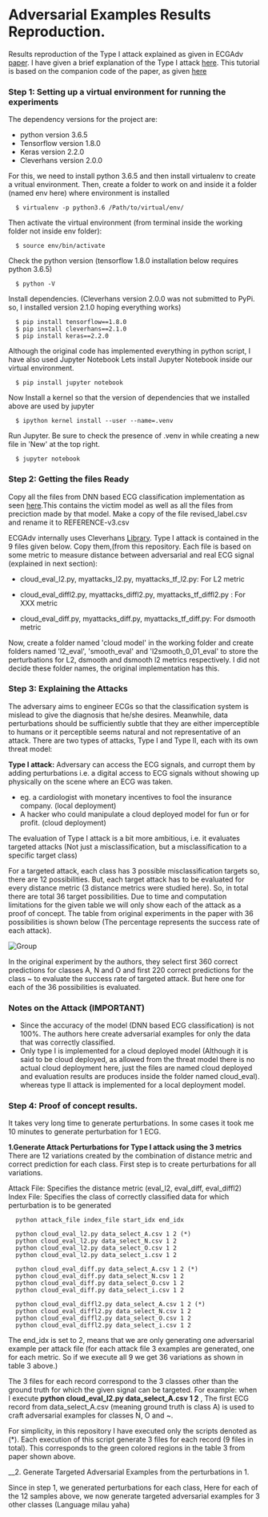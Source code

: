 # Adversarial Examples Results Reproduction.
Results reproduction of the Type I attack explained as given in ECGAdv [paper](https://arxiv.org/abs/1901.03808). I have given a brief explanation of the Type I attack [here](https://github.com/Bibek-Poudel/Adversarial_Examples_Results_Reproduction/blob/master/Type_I_Attack_Explanation.pdf). 
This tutorial is based on the companion code of the paper, as given [here](https://github.com/codespace123/ECGadv)

### Step 1: Setting up a virtual environment for running the experiments
The dependency versions for the project are:  
  - python version 3.6.5
  - Tensorflow version 1.8.0
  - Keras version 2.2.0
  - Cleverhans version 2.0.0
  
For this, we need to install python 3.6.5 and then install virtualenv to create a vritual environment.
Then, create a folder to work on and inside it a folder (named env here) where environment is installed

      $ virtualenv -p python3.6 /Path/to/virtual/env/

Then activate the virtual environment (from terminal inside the working folder not inside env folder):

      $ source env/bin/activate

Check the python version (tensorflow 1.8.0 installation below requires python 3.6.5)

      $ python -V

Install dependencies. (Cleverhans version 2.0.0 was not submitted to PyPi. so, I installed version 2.1.0 hoping everything works)

      $ pip install tensorflow==1.8.0
      $ pip install cleverhans==2.1.0
      $ pip install keras==2.2.0

Although the original code has implemented everything in python script, I have also used Jupyter Notebook 
Lets install Jupyter Notebook inside our virtual environment.
 
      $ pip install jupyter notebook

Now Install a kernel so that the version of dependencies that we installed above are used by jupyter

      $ ipython kernel install --user --name=.venv

Run Jupyter. Be sure to check the presence of .venv in while creating a new file in 'New' at the top right.

      $ jupyter notebook 

###  Step 2: Getting the files Ready
Copy all the files from DNN based ECG classification implementation as seen [here](https://github.com/Bibek-Poudel/DNN_ECG_Implementation).This contains the victim model as well as all the files from preciction made by that model. Make a copy of the file revised_label.csv and rename it to REFERENCE-v3.csv 

ECGAdv internally uses Cleverhans [Library](https://github.com/tensorflow/cleverhans). Type I attack is contained in the 9 files given below. Copy them,(from this repository. Each file is based on some metric to measure distance between adversarial and real ECG signal (explained in next section):

  - cloud_eval_l2.py, myattacks_l2.py, myattacks_tf_l2.py: For L2 metric
  
  - cloud_eval_diffl2.py, myattacks_diffl2.py, myattacks_tf_diffl2.py : For XXX metric
  
  - cloud_eval_diff.py, myattacks_diff.py, myattacks_tf_diff.py: For dsmooth metric

Now, create a folder named 'cloud model' in the working folder and create folders named 'l2_eval', 'smooth_eval' and 'l2smooth_0_01_eval' to store the perturbations for L2, dsmooth and dsmooth l2 metrics respectively. I did not decide these folder names, the original implementation has this.

### Step 3: Explaining the Attacks

The adversary aims to engineer ECGs so that the classification system is mislead to give the diagnosis that he/she desires. Meanwhile, data perturbations should be sufficiently subtle that they are either imperceptible to humans or it perceptible seems natural and not representative of an attack. There are two types of attacks, Type I and Type II, each with its own threat model: 

__Type I attack:__ Adversary can access the ECG signals, and curropt them by adding perturbations i.e. a digital access to ECG signals without showing up physically on the scene where an ECG was taken.

- eg. a cardiologist with monetary incentives to fool the insurance company. (local deployment)
- A hacker who could manipulate a cloud deployed model for fun or for profit. (cloud deployment)

The evaluation of Type I attack is a bit more ambitious, i.e. it evaluates targeted attacks (Not just a misclassification, but a misclassification to a specific target class)

For a targeted attack, each class has 3 possible misclassification targets so, there are 12 possibilities. But, each target attack has to be evaluated for every distance metric (3 distance metrics were studied here). So, in total there are total 36 target possibilities. Due to time and computation limitations for the given table we will only show each of the attack as a proof of concept. The table from original experiments in the paper with 36 possibilities is shown below (The percentage represents the success rate of each attack). 

![Group](https://user-images.githubusercontent.com/15305740/83802116-cf6f9b00-a66f-11ea-99e5-9599077ea27e.png)

In the original experiment by the authors, they select first 360 correct predictions for classes A, N and O and first 220 correct predictions  for the class ~ to evaluate the success rate of targeted attack. But here one for each of the 36 possibilities is evaluated.

### Notes on the Attack (IMPORTANT)
- Since the accuracy of the model (DNN based ECG classification) is not 100%. The authors here create adversarial examples for only the data that was correctly classified. 
- Only type I is implemented for a cloud deployed model (Although it is said to be cloud deployed, as allowed from the threat model there is no actual cloud deployment here, just the files are named cloud deployed and evaluation results are produces inside the folder named cloud_eval). whereas type II attack is implemented for a local deployment model. 

###  Step 4: Proof of concept results. 
It takes very long time to generate perturbations. In some cases it took me 10 minutes to generate perturbation for 1 ECG.

__1.Generate Attack Perturbations for Type I attack using the 3 metrics__
There are 12 variations created by the combination of distance metric and correct prediction for each class. First step is to create perturbations for all variations.

Attack File: Specifies the distance metric (eval_l2, eval_diff, eval_diffl2)
Index File: Specifies the class of correctly classified data for which perturbation is to be generated

      python attack_file index_file start_idx end_idx
      
      python cloud_eval_l2.py data_select_A.csv 1 2 (*)
      python cloud_eval_l2.py data_select_N.csv 1 2
      python cloud_eval_l2.py data_select_O.csv 1 2
      python cloud_eval_l2.py data_select_i.csv 1 2
      
      python cloud_eval_diff.py data_select_A.csv 1 2 (*)
      python cloud_eval_diff.py data_select_N.csv 1 2
      python cloud_eval_diff.py data_select_O.csv 1 2
      python cloud_eval_diff.py data_select_i.csv 1 2
      
      python cloud_eval_diffl2.py data_select_A.csv 1 2 (*)
      python cloud_eval_diffl2.py data_select_N.csv 1 2
      python cloud_eval_diffl2.py data_select_O.csv 1 2
      python cloud_eval_diffl2.py data_select_i.csv 1 2

The end_idx is set to 2, means that we are only generating one adversarial example per attack file (for each attack file 3 examples are generated, one for each metric. So if we execute all 9 we get 36 variations as shown in table 3 above.) 

The 3 files for each record correspond to the 3 classes other than the ground truth for which the given signal can be targeted. For example: when I execute __python cloud_eval_l2.py data_select_A.csv 1 2__ , The first ECG record from data_select_A.csv (meaning ground truth is class A) is used to craft adversarial examples for classes N, O and ~.

For simplicity, in this repository I have executed only the scripts denoted as (*). Each execution of this script generate 3 files for each record (9 files in total). This corresponds to the green colored regions in the table 3 from paper shown above.

__2. Generate Targeted Adversarial Examples from the perturbations in 1.

Since in step 1, we generated perturbations for each class, Here for each of the 12 samples above, we now generate targeted adversarial examples for 3 other classes (Language milau yaha)




